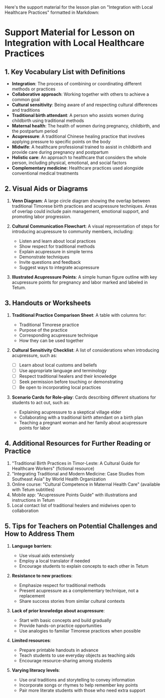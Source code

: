 Here's the support material for the lesson plan on "Integration with Local Healthcare Practices" formatted in Markdown:

# Support Material for Lesson on Integration with Local Healthcare Practices

## 1. Key Vocabulary List with Definitions

- **Integration**: The process of combining or coordinating different methods or practices
- **Collaborative approach**: Working together with others to achieve a common goal
- **Cultural sensitivity**: Being aware of and respecting cultural differences and traditions
- **Traditional birth attendant**: A person who assists women during childbirth using traditional methods
- **Maternal health**: The health of women during pregnancy, childbirth, and the postpartum period
- **Acupressure**: A traditional Chinese healing practice that involves applying pressure to specific points on the body
- **Midwife**: A healthcare professional trained to assist in childbirth and provide care during pregnancy and postpartum
- **Holistic care**: An approach to healthcare that considers the whole person, including physical, emotional, and social factors
- **Complementary medicine**: Healthcare practices used alongside conventional medical treatments

## 2. Visual Aids or Diagrams

1. **Venn Diagram**: A large circle diagram showing the overlap between traditional Timorese birth practices and acupressure techniques. Areas of overlap could include pain management, emotional support, and promoting labor progression.

2. **Cultural Communication Flowchart**: A visual representation of steps for introducing acupressure to community members, including:
   - Listen and learn about local practices
   - Show respect for traditional methods
   - Explain acupressure in simple terms
   - Demonstrate techniques
   - Invite questions and feedback
   - Suggest ways to integrate acupressure

3. **Illustrated Acupressure Points**: A simple human figure outline with key acupressure points for pregnancy and labor marked and labeled in Tetum.

## 3. Handouts or Worksheets

1. **Traditional Practice Comparison Sheet**: A table with columns for:
   - Traditional Timorese practice
   - Purpose of the practice
   - Corresponding acupressure technique
   - How they can be used together

2. **Cultural Sensitivity Checklist**: A list of considerations when introducing acupressure, such as:
   - [ ] Learn about local customs and beliefs
   - [ ] Use appropriate language and terminology
   - [ ] Respect traditional healers and their knowledge
   - [ ] Seek permission before touching or demonstrating
   - [ ] Be open to incorporating local practices

3. **Scenario Cards for Role-play**: Cards describing different situations for students to act out, such as:
   - Explaining acupressure to a skeptical village elder
   - Collaborating with a traditional birth attendant on a birth plan
   - Teaching a pregnant woman and her family about acupressure points for labor

## 4. Additional Resources for Further Reading or Practice

1. "Traditional Birth Practices in Timor-Leste: A Cultural Guide for Healthcare Workers" (fictional resource)
2. "Integrating Traditional and Modern Medicine: Case Studies from Southeast Asia" by World Health Organization
3. Online course: "Cultural Competence in Maternal Health Care" (available with Tetum subtitles)
4. Mobile app: "Acupressure Points Guide" with illustrations and instructions in Tetum
5. Local contact list of traditional healers and midwives open to collaboration

## 5. Tips for Teachers on Potential Challenges and How to Address Them

1. **Language barriers**: 
   - Use visual aids extensively
   - Employ a local translator if needed
   - Encourage students to explain concepts to each other in Tetum

2. **Resistance to new practices**: 
   - Emphasize respect for traditional methods
   - Present acupressure as a complementary technique, not a replacement
   - Share success stories from similar cultural contexts

3. **Lack of prior knowledge about acupressure**: 
   - Start with basic concepts and build gradually
   - Provide hands-on practice opportunities
   - Use analogies to familiar Timorese practices when possible

4. **Limited resources**: 
   - Prepare printable handouts in advance
   - Teach students to use everyday objects as teaching aids
   - Encourage resource-sharing among students

5. **Varying literacy levels**: 
   - Use oral traditions and storytelling to convey information
   - Incorporate songs or rhymes to help remember key points
   - Pair more literate students with those who need extra support